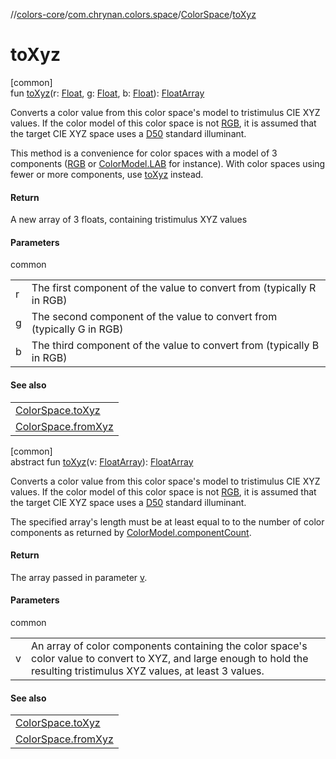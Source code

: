 //[colors-core](../../../index.md)/[com.chrynan.colors.space](../index.md)/[ColorSpace](index.md)/[toXyz](to-xyz.md)

# toXyz

[common]\
fun [toXyz](to-xyz.md)(r: [Float](https://kotlinlang.org/api/latest/jvm/stdlib/kotlin/-float/index.html), g: [Float](https://kotlinlang.org/api/latest/jvm/stdlib/kotlin/-float/index.html), b: [Float](https://kotlinlang.org/api/latest/jvm/stdlib/kotlin/-float/index.html)): [FloatArray](https://kotlinlang.org/api/latest/jvm/stdlib/kotlin/-float-array/index.html)

Converts a color value from this color space's model to tristimulus CIE XYZ values. If the color model of this color space is not [RGB](../-color-model/-r-g-b/index.md), it is assumed that the target CIE XYZ space uses a [D50](../-illuminant/-d50.md) standard illuminant.

This method is a convenience for color spaces with a model of 3 components ([RGB](../-color-model/-r-g-b/index.md) or [ColorModel.LAB](../-color-model/-l-a-b/index.md) for instance). With color spaces using fewer or more components, use [toXyz](to-xyz.md) instead.

#### Return

A new array of 3 floats, containing tristimulus XYZ values

#### Parameters

common

| | |
|---|---|
| r | The first component of the value to convert from (typically R in RGB) |
| g | The second component of the value to convert from (typically G in RGB) |
| b | The third component of the value to convert from (typically B in RGB) |

#### See also

| |
|---|
| [ColorSpace.toXyz](to-xyz.md) |
| [ColorSpace.fromXyz](from-xyz.md) |

[common]\
abstract fun [toXyz](to-xyz.md)(v: [FloatArray](https://kotlinlang.org/api/latest/jvm/stdlib/kotlin/-float-array/index.html)): [FloatArray](https://kotlinlang.org/api/latest/jvm/stdlib/kotlin/-float-array/index.html)

Converts a color value from this color space's model to tristimulus CIE XYZ values. If the color model of this color space is not [RGB](../-color-model/-r-g-b/index.md), it is assumed that the target CIE XYZ space uses a [D50](../-illuminant/-d50.md) standard illuminant.

The specified array's length  must be at least equal to to the number of color components as returned by [ColorModel.componentCount](../-color-model/component-count.md).

#### Return

The array passed in parameter [v](to-xyz.md).

#### Parameters

common

| | |
|---|---|
| v | An array of color components containing the color space's color value to convert to XYZ, and large enough to hold the resulting tristimulus XYZ values, at least 3 values. |

#### See also

| |
|---|
| [ColorSpace.toXyz](to-xyz.md) |
| [ColorSpace.fromXyz](from-xyz.md) |
